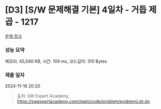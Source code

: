# [D3] [S/W 문제해결 기본] 4일차 - 거듭 제곱 - 1217 

[문제 링크](https://swexpertacademy.com/main/code/problem/problemDetail.do?contestProbId=AV14dUIaAAUCFAYD) 

### 성능 요약

메모리: 45,040 KB, 시간: 109 ms, 코드길이: 310 Bytes

### 제출 일자

2024-11-16 20:20



> 출처: SW Expert Academy, https://swexpertacademy.com/main/code/problem/problemList.do